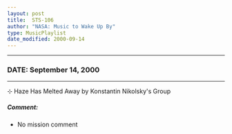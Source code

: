```yaml
---
layout: post
title:  STS-106
author: "NASA: Music to Wake Up By"
type: MusicPlaylist
date_modified: 2000-09-14
---
```


----
### DATE: September 14, 2000
----
⊹ Haze Has Melted Away by Konstantin Nikolsky's Group

##### Comment:
* No mission comment
